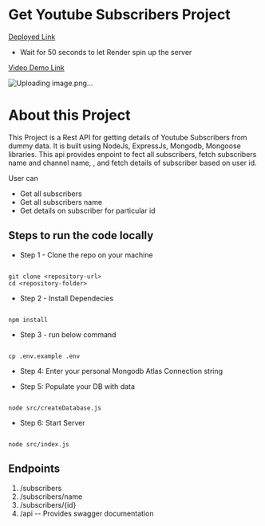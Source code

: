 # Get Youtube Subscribers Project
[Deployed Link](https://youtube-subscribers-oqlq.onrender.com)

* Wait for 50 seconds to let Render spin up the server
  
[Video Demo Link]()


![Uploading image.png…]()

# About this Project

This Project is a Rest API for getting details of Youtube Subscribers from dummy data. It is built using NodeJs, ExpressJs, Mongodb, Mongoose libraries. This api provides enpoint to fect all subscribers, fetch subscribers name and channel name,
, and fetch details of subscriber based on user id.

User can
- Get all subscribers
- Get all subscribers name
- Get details on subscriber for particular id

## Steps to run the code locally
- Step 1 - Clone the repo on your machine
```

git clone <repository-url>
cd <repository-folder>
```
- Step 2 - Install Dependecies

```

npm install
```

- Step 3 - run below command
```

cp .env.example .env
```

- Step 4: Enter your personal Mongodb Atlas Connection string

- Step 5: Populate your DB with data
```

node src/createDatabase.js
```

- Step 6: Start Server
```

node src/index.js
```

## Endpoints
1. /subscribers
2. /subscribers/name
3. /subscribers/{id}
4. /api -- Provides swagger documentation
   

